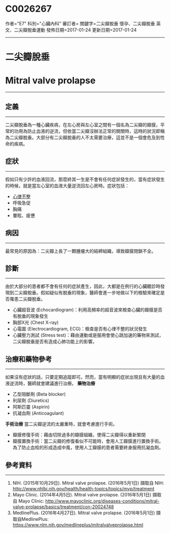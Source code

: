 # C0026267
作者="E7"
科別="心臟內科"
審訂者=
關鍵字=二尖瓣脫垂 懷孕、二尖瓣脫垂 英文、二尖瓣脫垂運動
發佈日期=2017-01-24
更新日期=2017-01-24

----------
# 二尖瓣脫垂 
# Mitral valve prolapse
----------
## 定義
----------

二尖瓣脫垂為一種心臟疾病，在左心房與左心室之間有一個名為二尖瓣的瓣膜，平常的功用為防止血液的逆流，但依當二尖瓣沒辦法正常的開關時，這時的狀況即稱為二尖瓣脫垂。大部分有二尖瓣脫垂的人不太需要治療，這並不是一個會危及到性命的疾病。

## 症狀
----------

假如只有少許的血液回流，那麼終其一生是不會有任何症狀發生的，當有症狀發生的時候，就是當左心室的血液大量逆流回左心房時。症狀包括：

- [心律不整](C0003811)
- 呼吸急促
- 胸痛
- 暈眩、疲憊
## 病因
----------

最常見的原因為：二尖瓣上長了一顆腫瘤大的結締組織，導致瓣膜閉鎖不全。

## 診斷
----------

由於大部分的患者都不會有任何的症狀產生，因此，大都是在例行的心臟聽診時發現到二尖瓣脫垂。假如疑似有脫垂的現象，醫師會進一步地做以下的檢驗來確定是否罹患二尖瓣脫垂。

- 心臟超音波 (Echocardiogram)：利用高頻率的超音波來檢查心臟的瓣膜是否有脫垂的現象發生
- 胸部X光 (Chest X-ray) 
- 心電圖 (Electrocardiogram, ECG)：檢查是否有心律不整的狀況發生
- 心臟壓力測試 (Stress test)：藉由運動或是服用會使心跳加速的藥物來測試，二尖瓣脫垂是否有造成心肺功能上的影響。
## 治療和藥物參考
----------

如果沒有症狀的話，只要定期追蹤即可。然而，當有明顯的症狀出現且有大量的血液逆流時，醫師就會建議進行治療。
**藥物治療**

- 乙型阻斷劑 (Beta blocker)
- 利尿劑 (Diuretics)
- 阿斯匹靈 (Aspirin)
- 抗凝血劑 (Anticoagulant)

**手術治療**
當二尖瓣逆流的太嚴重時，就會考慮進行手術。

- 瓣膜修復手術：藉由切除過多的瓣膜組織，使得二尖瓣得以重新緊閉
- 瓣膜置換手術：當二尖瓣的修復看似不可能時，會用人工瓣膜進行置換手術。為了防止血栓的形成造成中風，使用人工瓣膜的患者需要終身服用抗凝血劑。
## 參考資料
----------
1. NIH. (2015年10月29日). Mitral valve prolapse. (2016年5月1日) 擷取自 NIH:
  http://www.nhlbi.nih.gov/health/health-topics/topics/mvp/treatment
2. Mayo Clinic. (2014年4月5日). Mitral valve prolapse. (2016年5月1日) 擷取自 Mayo Clinic:
  http://www.mayoclinic.org/diseases-conditions/mitral-valve-prolapse/basics/treatment/con-20024748
3. MedlinePlus. (2016年4月27日). Mitral valve prolapse. (2016年5月1日) 擷取自MedlinePlus:
  https://www.nlm.nih.gov/medlineplus/mitralvalveprolapse.html

